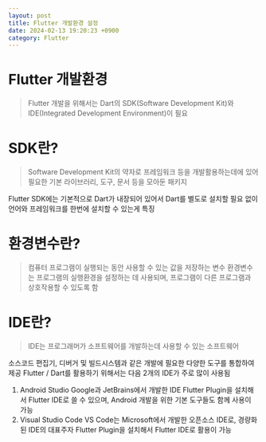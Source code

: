 ```yaml
---
layout: post
title: Flutter 개발환경 설정
date: 2024-02-13 19:20:23 +0900
category: Flutter
---
```

# Flutter 개발환경
> Flutter 개발을 위해서는 Dart의 SDK(Software Development Kit)와 IDE(Integrated Development Environment)이 필요


# SDK란?
> Software Development Kit의 약자로 프레임워크 등을 개발활용하는데에 있어 필요한 기본 라이브러리, 도구, 문서 등을 모아둔 패키지

Flutter SDK에는 기본적으로 Dart가 내장되어 있어서 Dart를 별도로 설치할 필요 없이 언어와 프레임워크를 한번에 설치할 수 있는게 특징


# 환경변수란?
> 컴퓨터 프로그램이 실행되는 동안 사용할 수 있는 값을 저장하는 변수
환경변수는 프로그램의 실행환경을 설정하는 데 사용되며, 프로그램이 다른 프로그램과 상호작용할 수 있도록 함

# IDE란?
> IDE는 프로그래머가 소프트웨어를 개발하는데 사용할 수 있는 소프트웨어

소스코드 편집기, 디버거 및 빌드시스템과 같은 개발에 필요한 다양한 도구를 통합하여 제공
Flutter / Dart를 활용하기 위해서는 다음 2개의 IDE가 주로 많이 사용됨
1. Android Studio
Google과 JetBrains에서 개발한 IDE
Flutter Plugin을 설치해서 Flutter IDE로 쓸 수 있으며, Android 개발을 위한 기본 도구들도 함께 사용이 가능
2. Visual Studio Code
VS Code는 Microsoft에서 개발한 오픈소스 IDE로, 경량화된 IDE의 대표주자
Flutter Plugin을 설치해서 Flutter IDE로 활용이 가능